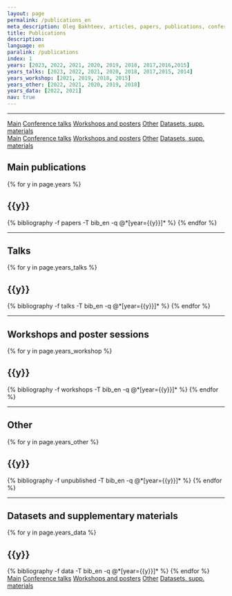 ```yaml
---
layout: page
permalink: /publications_en
meta_description: Oleg Bakhteev, articles, papers, publications, conference talks, workshops
title: Publications
description: 
language: en
paralink: /publications
index: 1
years: [2023, 2022, 2021, 2020, 2019, 2018, 2017,2016,2015]
years_talks: [2023, 2022, 2021, 2020, 2018, 2017,2015, 2014]
years_workshop: [2021, 2019, 2018, 2015]
years_other: [2022, 2021, 2020, 2019, 2018]
years_data: [2022, 2021]
nav: true
---
```


---
<div class="btn-group-vertical btn-group-sm position-fixed d-none d-xl-block"  style="left: -100px; top:200px " role="group">
  <a class="btn pub-btn"  href="#publications">Main</a>
  <a class="btn pub-btn" href="#talks">Conference talks</a>
  <a class="btn pub-btn" href="#workshops">Workshops and posters</a>
  <a class="btn pub-btn" href="#other">Other</a>
  <a class="btn pub-btn" href="#data">Datasets, supp. materials</a>  
</div>

<div class="btn-group-sm d-xl-none"  role="group">
  <a class="btn"  href="#publications">Main</a>
  <a class="btn" href="#talks">Conference talks</a>
  <a class="btn" href="#workshops">Workshops and posters</a>
  <a class="btn" href="#other">Other</a>
  <a class="btn" href="#data">Datasets, supp. materials</a>    
</div>


<div id="publications" style="position: relative; top:-75px; visibility: hidden; display: block;">
</div>
<div class="publications">
<h2>Main publications</h2>
{% for y in page.years %}
  <h2 class="year">{{y}}</h2>
  {% bibliography -f papers -T bib_en -q @*[year={{y}}]* %}
{% endfor %}
</div>

---
<div id="talks" style="position: relative; top:-75px; visibility: hidden; display: block;">
</div>
<div class="publications">
<h2>Talks</h2>
{% for y in page.years_talks %}
  <h2 class="year">{{y}}</h2>
  {% bibliography -f talks -T bib_en -q @*[year={{y}}]* %}
{% endfor %}
</div>

---
<div id="workshops" style="position: relative; top:-75px; visibility: hidden; display: block;">
</div>
<div class="publications">
<h2>Workshops and poster sessions</h2>
{% for y in page.years_workshop %}
  <h2 class="year">{{y}}</h2>
  {% bibliography -f workshops -T bib_en -q @*[year={{y}}]* %}
{% endfor %}
</div>

---
<div id="other" style="position: relative; top:-75px; visibility: hidden; display: block;">
</div>
<div class="publications">
<h2>Other</h2>
{% for y in page.years_other %}
  <h2 class="year">{{y}}</h2>
  {% bibliography -f unpublished -T bib_en -q @*[year={{y}}]* %}
{% endfor %}
</div>

---
<div id="data" style="position: relative; top:-75px; visibility: hidden; display: block;">
</div>
<div class="publications">
<h2>Datasets and supplementary materials</h2>
{% for y in page.years_data %}
  <h2 class="year">{{y}}</h2>
  {% bibliography -f data -T bib_en -q @*[year={{y}}]* %}
{% endfor %}
</div>


<div class="btn-group-sm  d-xl-none"  role="group">
  <a class="btn"  href="#publications">Main</a>
  <a class="btn" href="#talks">Conference talks</a>
  <a class="btn" href="#workshops">Workshops and posters</a>
  <a class="btn" href="#other">Other</a>
  <a class="btn" href="#data">Datasets, supp. materials</a>      
</div>
